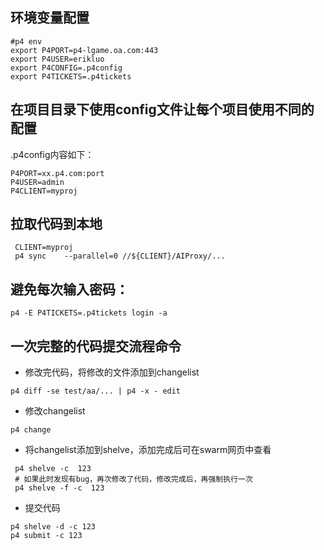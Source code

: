 ## 环境变量配置
```
#p4 env
export P4PORT=p4-lgame.oa.com:443
export P4USER=erikluo
export P4CONFIG=.p4config
export P4TICKETS=.p4tickets
```
## 在项目目录下使用config文件让每个项目使用不同的配置
.p4config内容如下：

```
P4PORT=xx.p4.com:port
P4USER=admin
P4CLIENT=myproj
```

## 拉取代码到本地
```
 CLIENT=myproj
 p4 sync    --parallel=0 //${CLIENT}/AIProxy/...
```

## 避免每次输入密码：
```
p4 -E P4TICKETS=.p4tickets login -a
```

## 一次完整的代码提交流程命令
- 修改完代码，将修改的文件添加到changelist
```
p4 diff -se test/aa/... | p4 -x - edit
```

- 修改changelist
```
p4 change
```

- 将changelist添加到shelve，添加完成后可在swarm网页中查看
```
 p4 shelve -c  123
 # 如果此时发现有bug，再次修改了代码，修改完成后，再强制执行一次
 p4 shelve -f -c  123
```
- 提交代码
```
p4 shelve -d -c 123
p4 submit -c 123
```
